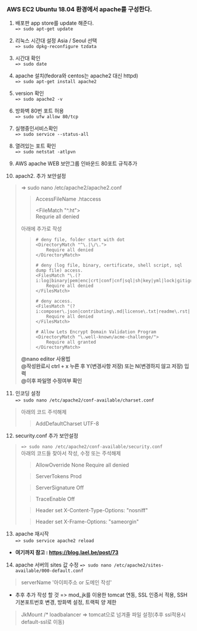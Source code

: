 ### AWS EC2 Ubuntu 18.04 환경에서 apache를 구성한다.

1. 배포판 app store를 update 해준다.   
``` => sudo apt-get update ```    

2. 리눅스 시간대 설정 Asia / Seoul 선택    
``` => sudo dpkg-reconfigure tzdata ```   

3. 시간대 확인   
``` => sudo date ```   

4. apache 설치(fedora와 centos는 apache2 대신 httpd)    
``` => sudo apt-get install apache2 ```   
  
5. version 확인    
``` => sudo apache2 -v ```   

6. 방화벽 80번 포트 허용   
``` => sudo ufw allow 80/tcp ```     

7. 실행중인서비스확인     
``` => sudo service --status-all ```     

8. 열려있는 포트 확인    
``` => sudo netstat -atlpvn ```

9. AWS apache WEB 보안그룹 인바운드 80포트 규칙추가

10. apach2. 추가 보안설정  

> => sudo nano /etc/apache2/apache2.conf  
>
>> AccessFileName .htaccess  
>> 
>> <FileMatch "^\.ht">  
>> 	Requrie all denied  
>> </FileMatch>   
>> 
>
> 아래에 추가로 작성      
>
>> ```
>> # deny file, folder start with dot
>> <DirectoryMatch "^\.|\/\.">
>>     Require all denied
>> </DirectoryMatch>
>>   
>> # deny (log file, binary, certificate, shell script, sql dump file) access.
>> <FilesMatch "\.(?i:log|binary|pem|enc|crt|conf|cnf|sql|sh|key|yml|lock|gitignore)$">
>>     Require all denied
>> </FilesMatch>
>>  
>> # deny access.
>> <FilesMatch "(?i:composer\.json|contributing\.md|license\.txt|readme\.rst|readme\.md|readme\.txt|copyright|artisan|gulpfile\.js|package\.json|phpunit\.xml|access_log|error_log|gruntfile\.js|bower\.json|changelog\.md|console|legalnotice|license|security\.md|privacy\.md)$">
>>     Require all denied
>> </FilesMatch>
>>  
>> # Allow Lets Encrypt Domain Validation Program
>> <DirectoryMatch "\.well-known/acme-challenge/">
>>     Require all granted
>> </DirectoryMatch>
>> ```
>
> **@nano editor 사용법         
>   @작성완료시 ctrl + x 누른 후 Y(변경사항 저장) 또는 N(변경하지 않고 저장) 입력      
>   @이후 파일명 수정여부 확인**   
>

11. 인코딩 설정   
``` => sudo nano /etc/apache2/conf-available/charset.conf ```   
> 아래의 코드 주석해제
>> AddDefaultCharset UTF-8

12. security.conf 추가 보안설정    
> ``` => sudo nano /etc/apache2/conf-available/security.conf ```   
> 아래의 코드들 찾아서 작성, 수정 또는 주석해제
>
>> <Directory />
>> 	  AllowOverride None
>> 	  Require all denied
>> </Directory>
>
>> ServerTokens Prod
>
>> ServerSignature Off
>
>> TraceEnable Off
>
>> Header set X-Content-Type-Options: "nosniff"
>
>> Header set X-Frame-Options: "sameorgin"
>

13. apache 재시작   
``` => sudo service apache2 reload ``` 

* **여기까지 참고 : https://blog.lael.be/post/73**     

14. apache 서버의 sites 값 수정
``` => sudo nano /etc/apache2/sites-available/000-default.conf ```
> serverName '아이피주소 or 도메인 작성'


* 추후 추가 작성 할 것 => mod_jk를 이용한 tomcat 연동, SSL 인증서 적용, SSH 기본포트번호 변경, 방화벽 설정, 트랙픽 양 제한
> JkMount /* loadbalancer				=> tomcat으로 넘겨줄 파일 설정(추후 ssl적용시 default-ssl로 이동)
